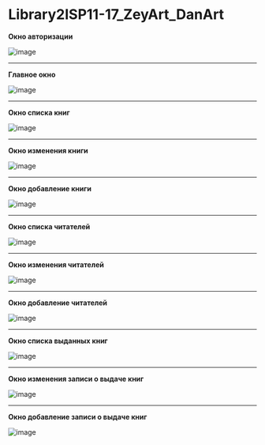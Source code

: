 # Library2ISP11-17_ZeyArt_DanArt

__Окно авторизации__

![image](https://user-images.githubusercontent.com/86298391/162595451-92a4af73-c50f-4a52-9079-288ff14ef69d.png)

---

__Главное окно__

![image](https://user-images.githubusercontent.com/86298391/162595463-52f4a4d9-eb87-49e8-9dfa-c2c2747cf643.png)


---

__Окно списка книг__

![image](https://user-images.githubusercontent.com/86298391/162595477-d85adb7d-431d-4e9f-a2e8-3c1288fabf0a.png)

---

__Окно изменения книги__


![image](https://user-images.githubusercontent.com/86298391/162595478-2d3e78b4-a068-4e1a-80b5-e77b82872cdb.png)

---

__Окно добавление книги__

![image](https://user-images.githubusercontent.com/86298391/162595487-d5f5ea24-ebe7-44c7-b5fc-7c19bf8ff1c7.png)

---

__Окно списка читателей__

![image](https://user-images.githubusercontent.com/86298391/162595502-695b9ff0-b99a-4cdf-bbcd-e59c1f285ed6.png)

---

__Окно изменения читателей__

![image](https://user-images.githubusercontent.com/86298391/162595531-51a86d1f-c887-49bb-a359-2e8024c42d23.png)

---

__Окно добавление читателей__

![image](https://user-images.githubusercontent.com/86298391/162595536-180cefbb-fc48-4f52-b79a-d9c528b494b5.png)

---

__Окно списка выданных книг__

![image](https://user-images.githubusercontent.com/86298391/162595545-64304726-8c4f-4f40-9599-3df39f3875bf.png)

---

__Окно изменения записи о выдаче книг__

![image](https://user-images.githubusercontent.com/86298391/162595560-93c5b2a8-4966-45ee-8dd8-0063abd90c57.png)

---

__Окно добавление записи о выдаче книг__

![image](https://user-images.githubusercontent.com/86298391/162595553-51eb49c3-8b29-4c96-8dcc-b6a930f5c753.png)



